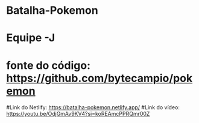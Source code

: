 # Batalha-Pokemon
# Equipe -J 
# fonte do código: https://github.com/bytecampio/pokemon
#Link do Netlify: https://batalha-pokemon.netlify.app/
#Link do vídeo: https://youtu.be/OdjGmAv9KV4?si=koREAmcPPRQmr00Z
